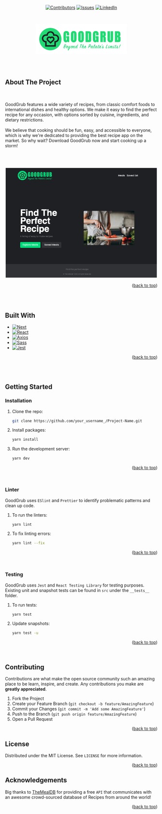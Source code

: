 <a name="readme-top"></a>

<!-- PROJECT SHIELDS -->
<div align="center">

[![Contributors][contributors-shield]][contributors-url]
[![Issues][issues-shield]][issues-url]
[![LinkedIn][linkedin-shield]][linkedin-url]
</div>

<!-- PROJECT LOGO -->
<br />
<p align="center">
  <img src="public/logo.png" alt="Logo" />
</p>
  <br />
  <br />

<!-- ABOUT THE PROJECT -->
## About The Project
  <br />
  <br />
  GoodGrub features a wide variety of recipes, from classic comfort foods
  to international dishes and healthy options. We make it easy to find the
  perfect recipe for any occasion, with options sorted by cuisine,
  ingredients, and dietary restrictions.
  <br />
  <br />
  We believe that cooking should be fun, easy, and accessible to everyone,
  which is why we&#39;re dedicated to providing the best recipe app on the
  market. So why wait? Download GoodGrub now and start cooking up a storm!
  <br />
  <br />
  <br />
  <br />
  <p align="center">
  <img src="public/gg_screenshot.png" alt="GoodGrub Screenshot" width="500" >
  </p>

  <p align="right">(<a href="#readme-top">back to top</a>)</p>
  <br />
  <br />

## Built With

* [![Next][Next.js]][Next-url]
* [![React][React.js]][React-url]
* [![Axios][Axios]][Axios-url]
* [![Sass][Sass]][Sass-url]
* [![Jest][Jest]][Jest-url]

<p align="right">(<a href="#readme-top">back to top</a>)</p>
<br />
<br />

<!-- GETTING STARTED -->
## Getting Started

### Installation

1. Clone the repo:
   ```sh
   git clone https://github.com/your_username_/Project-Name.git
   ```
2. Install packages:
   ```sh
   yarn install
   ```
3. Run the development server:
   ```sh
   yarn dev
   ```

<p align="right">(<a href="#readme-top">back to top</a>)</p>
<br />

### Linter
  GoodGrub uses `ESlint` and `Prettier` to identify problematic patterns and clean up code.

1. To run the linters:
   ```sh
   yarn lint
   ```
2. To fix linting errors:
   ```sh
   yarn lint --fix
   ```

<p align="right">(<a href="#readme-top">back to top</a>)</p>
<br />

### Testing
  GoodGrub uses `Jest` and `React Testing Library` for testing purposes. Existing unit and snapshot tests can be found in `src` under the `__tests__` folder. 

1. To run tests:
   ```sh
   yarn test
   ```
2. Update snapshots:
   ```sh
   yarn test -u
   ```

<p align="right">(<a href="#readme-top">back to top</a>)</p>
<br />

<!-- CONTRIBUTING -->
## Contributing

Contributions are what make the open source community such an amazing place to be learn, inspire, and create. Any contributions you make are **greatly appreciated**.

1. Fork the Project
2. Create your Feature Branch (`git checkout -b feature/AmazingFeature`)
3. Commit your Changes (`git commit -m 'Add some AmazingFeature'`)
4. Push to the Branch (`git push origin feature/AmazingFeature`)
5. Open a Pull Request

<p align="right">(<a href="#readme-top">back to top</a>)</p>

<!-- LICENSE -->
## License

Distributed under the MIT License. See `LICENSE` for more information.

<p align="right">(<a href="#readme-top">back to top</a>)</p>

<!-- ACKNOWLEDGEMENTS -->
## Acknowledgements
  Big thanks to [TheMealDB](https://www.themealdb.com) for providing a free `API` that communicates with an awesome crowd-sourced database of Recipes from around the world!

  <p align="right">(<a href="#readme-top">back to top</a>)</p>



<!-- MARKDOWN LINKS & IMAGES -->
<!-- https://www.markdownguide.org/basic-syntax/#reference-style-links -->
[contributors-shield]: https://img.shields.io/github/contributors/chelseaharris137/goodgrub.svg?style=for-the-badge
[contributors-url]: https://github.com/chelseaharris137/goodgrub/graphs/contributors
[forks-shield]: https://img.shields.io/github/forks/chelseaharris137/goodgrub.svg?style=for-the-badge
[forks-url]: https://github.com/chelseaharris137/goodgrub/network/members
[stars-shield]: https://img.shields.io/github/stars/chelseaharris137/goodgrub.svg?style=for-the-badge
[stars-url]: https://github.com/chelseaharris137/goodgrub/stargazers
[issues-shield]: https://img.shields.io/github/issues/chelseaharris137/goodgrub.svg?style=for-the-badge
[issues-url]: https://github.com/chelseaharris137/goodgrub/issues
[linkedin-shield]: https://img.shields.io/badge/-LinkedIn-black.svg?style=for-the-badge&logo=linkedin&colorB=555
[linkedin-url]: https://www.linkedin.com/in/chelseaharris23/
[product-screenshot]: images/screenshot.png
[Next.js]: https://img.shields.io/badge/next.js-000000?style=for-the-badge&logo=nextdotjs&logoColor=white
[Next-url]: https://nextjs.org/
[React.js]: https://img.shields.io/badge/React-20232A?style=for-the-badge&logo=react&logoColor=61DAFB
[React-url]: https://reactjs.org/
[Axios]: https://img.shields.io/badge/Axios-35495E?style=for-the-badge&logo=axiosdotjs&logoColor=4FC08D
[Axios-url]: https://axios-http.com/
[Sass]: https://img.shields.io/badge/Sass-ff69b4?style=for-the-badge&logo=sass&logoColor=white
[Sass-url]: https://sass-lang.com/
[Jest]: https://img.shields.io/badge/Jest-4A4A55?style=for-the-badge&logo=jest&logoColor=FF3E00
[Jest-url]: https://jestjs.io/

